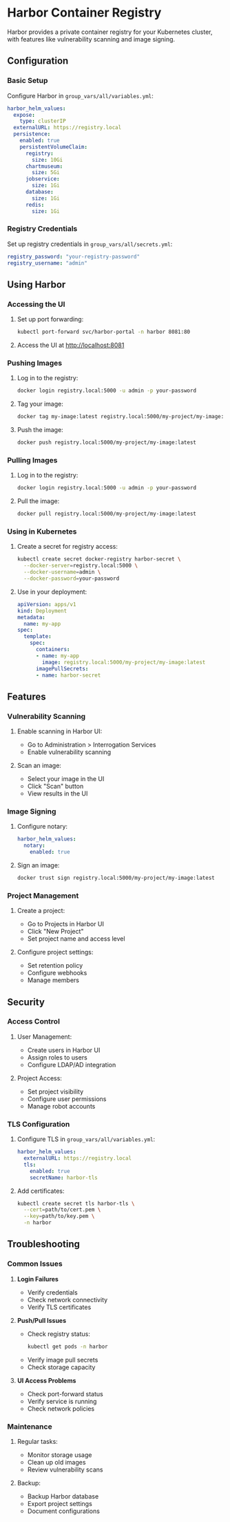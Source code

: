 # Harbor Container Registry

Harbor provides a private container registry for your Kubernetes cluster, with features like vulnerability scanning and image signing.

## Configuration

### Basic Setup

Configure Harbor in `group_vars/all/variables.yml`:
```yaml
harbor_helm_values:
  expose:
    type: clusterIP
  externalURL: https://registry.local
  persistence:
    enabled: true
    persistentVolumeClaim:
      registry:
        size: 10Gi
      chartmuseum:
        size: 5Gi
      jobservice:
        size: 1Gi
      database:
        size: 1Gi
      redis:
        size: 1Gi
```

### Registry Credentials

Set up registry credentials in `group_vars/all/secrets.yml`:
```yaml
registry_password: "your-registry-password"
registry_username: "admin"
```

## Using Harbor

### Accessing the UI

1. Set up port forwarding:
   ```bash
   kubectl port-forward svc/harbor-portal -n harbor 8081:80
   ```

2. Access the UI at [http://localhost:8081](http://localhost:8081)

### Pushing Images

1. Log in to the registry:
   ```bash
   docker login registry.local:5000 -u admin -p your-password
   ```

2. Tag your image:
   ```bash
   docker tag my-image:latest registry.local:5000/my-project/my-image:latest
   ```

3. Push the image:
   ```bash
   docker push registry.local:5000/my-project/my-image:latest
   ```

### Pulling Images

1. Log in to the registry:
   ```bash
   docker login registry.local:5000 -u admin -p your-password
   ```

2. Pull the image:
   ```bash
   docker pull registry.local:5000/my-project/my-image:latest
   ```

### Using in Kubernetes

1. Create a secret for registry access:
   ```bash
   kubectl create secret docker-registry harbor-secret \
     --docker-server=registry.local:5000 \
     --docker-username=admin \
     --docker-password=your-password
   ```

2. Use in your deployment:
   ```yaml
   apiVersion: apps/v1
   kind: Deployment
   metadata:
     name: my-app
   spec:
     template:
       spec:
         containers:
         - name: my-app
           image: registry.local:5000/my-project/my-image:latest
         imagePullSecrets:
         - name: harbor-secret
   ```

## Features

### Vulnerability Scanning

1. Enable scanning in Harbor UI:
   - Go to Administration > Interrogation Services
   - Enable vulnerability scanning

2. Scan an image:
   - Select your image in the UI
   - Click "Scan" button
   - View results in the UI

### Image Signing

1. Configure notary:
   ```yaml
   harbor_helm_values:
     notary:
       enabled: true
   ```

2. Sign an image:
   ```bash
   docker trust sign registry.local:5000/my-project/my-image:latest
   ```

### Project Management

1. Create a project:
   - Go to Projects in Harbor UI
   - Click "New Project"
   - Set project name and access level

2. Configure project settings:
   - Set retention policy
   - Configure webhooks
   - Manage members

## Security

### Access Control

1. User Management:
   - Create users in Harbor UI
   - Assign roles to users
   - Configure LDAP/AD integration

2. Project Access:
   - Set project visibility
   - Configure user permissions
   - Manage robot accounts

### TLS Configuration

1. Configure TLS in `group_vars/all/variables.yml`:
   ```yaml
   harbor_helm_values:
     externalURL: https://registry.local
     tls:
       enabled: true
       secretName: harbor-tls
   ```

2. Add certificates:
   ```bash
   kubectl create secret tls harbor-tls \
     --cert=path/to/cert.pem \
     --key=path/to/key.pem \
     -n harbor
   ```

## Troubleshooting

### Common Issues

1. **Login Failures**
   - Verify credentials
   - Check network connectivity
   - Verify TLS certificates

2. **Push/Pull Issues**
   - Check registry status:
     ```bash
     kubectl get pods -n harbor
     ```
   - Verify image pull secrets
   - Check storage capacity

3. **UI Access Problems**
   - Check port-forward status
   - Verify service is running
   - Check network policies

### Maintenance

1. Regular tasks:
   - Monitor storage usage
   - Clean up old images
   - Review vulnerability scans

2. Backup:
   - Backup Harbor database
   - Export project settings
   - Document configurations 